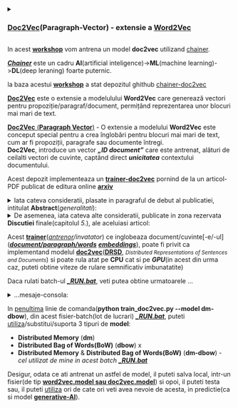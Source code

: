 <details><summary><h3><b></b><a href="https://ridgeant-com.translate.goog/blogs/langchain-embedding/?_x_tr_sl=en&_x_tr_tl=ro&_x_tr_hl=ro&_x_tr_pto=sc">Doc2Vec</a></b>(Paragraph-Vector) - extensie a <b></b><a href="https://ridgeant-com.translate.goog/blogs/langchain-embedding/?_x_tr_sl=en&_x_tr_tl=ro&_x_tr_hl=ro&_x_tr_pto=sc">Word2Vec</a></b></h3></summary>
<br/><hr/><pre>Încorporarea LangChain: o scufundare în proces | ML și AI , inteligență artificială , învățare automată | 6 februarie 2024 | Ridgeant
<br/> 
<b>Încorporarea LangChain</b>
Procesarea limbajului natural (NLP) este arta și știința de a permite mașinilor să înțeleagă și să interacționeze cu limbajul uman.
În domeniul procesării limbajului natural (NLP), încorporarea textului este un proces crucial.
Încorporarea textului se referă la procesul de conversie a cuvintelor sau expresiilor în vectori numerici, permițând mașinilor să 
înțeleagă și să proceseze limbajul într-o formă matematică.
Această transformare facilitează diverse sarcini NLP, cum ar fi <br/> - <a href="https://ridgeant-com.translate.goog/our-work/abstract-based-sentiment-analysis-system-for-the-hospitality-industry/?_x_tr_sl=en&_x_tr_tl=ro&_x_tr_hl=ro&_x_tr_pto=sc">analiza sentimentelor</a> ,<br/> - traducerea automată și<br/> - gruparea documentelor, prin captarea relațiilor semantice și a contextului în datele textuale.
În acest articol, vom vorbi despre procesul de încorporare LangChain și despre cum este gata să transforme viitorul NLP.

<b>Ce este mai exact LangChain?</b>
LangChain este un cadru open-source pentru dezvoltarea de aplicații bazate pe modele de limbaj.
LangChain, funcționând ca un cadru pentru integrarea modelelor de limbaj, împărtășește o mare parte în comun cu aplicațiile de 
model de limbaj general. 
Aceste aplicații includ analiza și rezumarea documentelor, <a href="https://ridgeant-com.translate.goog/blogs/llm-for-chatbot-design/?_x_tr_sl=en&_x_tr_tl=ro&_x_tr_hl=ro&_x_tr_pto=sc">dezvoltarea chatbot</a> , precum și analiza codului.
LangChain oferă toate instrumentele și integrările pentru construirea de aplicații LLM, inclusiv încărcarea, încorporarea și 
stocarea documentelor. 
Oferă o interfață standard pentru lanțuri, o mulțime de integrări cu alte instrumente și lanțuri end-to-end pentru aplicații comune.

<b>Cum eficientizează LangChain înglobările?</b>
LangChain eficientizează procesul de încorporare, permițând utilizatorilor să se implice cu modele de încorporare a textului prin 
intermediul prompturilor. 
Aceste solicitări servesc ca interogări în limbaj natural, spunând acțiunile dorite pe care doriți să le efectueze modelul.
Are o varietate de modele de încorporare a textului, fiecare cu avantajele și dezavantajele sale. 
Acestea includ OpenAI, Cohere și Hugging Face. 
Acești furnizori oferă o gamă de modele pre-instruite care pot fi utilizate pentru diferite sarcini NLP.
De exemplu, GPT-3 de la OpenAI este un model de limbaj de ultimă generație, antrenat pe o cantitate masivă de date text. 
Modelele de încorporare Cohere sunt concepute pentru a fi extrem de precise și eficiente, cu accent pe reducerea cantității de date 
necesare pentru antrenament. 
Hugging Face oferă o gamă largă de modele pre-antrenate, inclusiv BERT, RoBERTa și GPT-2, care pot fi reglate fin pentru sarcini 
specifice NLP.
În LangChain, aceste modele au capacitatea de a produce încorporare atât pentru interogări, cât și pentru documente. 
Când o interogare este supusă încorporarii, șirul de text este convertit într-o matrice de valori numerice, fiecare valoare 
reprezentând o dimensiune în spațiul de încorporare. 
Pentru documente, funcția embedDocuments acceptă o matrice de șiruri de text și returnează o matrice a înglobărilor respective.
Să vedem cum funcționează:<br/>
Pasul 1: <b>Preprocesarea datelor</b>
-Pentru PDF-uri:
Extrageți text din PDF-uri folosind PyPDF2, biblioteca PyMuPDF.
-Pentru CSV-uri:
Citiți fișiere CSV folosind Pandas.

prelucrarea datelor LongChain Embedding
<img src="https://github.com/stefanache/MFP-ANAF-RO/blob/main/python/chainer-doc2vec/data-processing-LongChain-Embedding-768x426.png"/>

Pasul 2: <b>Procesarea textului</b>
Tokenizați textul folosind biblioteci precum NLTK sau
Efectuați curățarea și normalizarea textului.<br/>
Pasul 3: <b>Încorporarea generației</b>
Utilizați modelul RAG pentru a genera înglobări. 
(Modelul RAG este un tip de model de limbaj care combină elemente atât de <b>regăsire</b>, cât și de <b>generare</b> în sarcinile de procesare a 
limbajului natural)
Acest proces de regăsire ajută la identificarea și colectarea informațiilor pertinente legate de contextul dat.
Aici, „generare” se referă la procesul de creare a unui text sau a unui conținut asemănător omului folosind modele de 
învățare automată. 
Acestea includ propoziții, paragrafe sau fragmente mai lungi de text care imită limbajul uman.

Acum, ne vom îndrepta către abordări pentru formarea LLM:
<b>Abordări pentru formarea LLM:</b>
Există două abordări prin care putem ajusta LLM-urile cu propriile noastre date pentru o anumită sarcină (cum ar fi 
întrebare-răspuns, rezumare etc.). 
Putem folosi <a href="https://ridgeant-com.translate.goog/blogs/retrieval-augmented-generation/?_x_tr_sl=en&_x_tr_tl=ro&_x_tr_hl=ro&_x_tr_pto=sc">RAG</a> care oferă cum să încorporați datele dvs. de afaceri cu LLM-urile în timp ce executăm interogări ale clienților 
asupra datelor de afaceri.
Reglajul fin este o alegere excelentă atunci când avem o cantitate mare de date etichetate specifice sarcinii.
RAG oferă clienților o modalitate de a se angaja în conversații cu aceste documente și de a obține răspunsuri la întrebările lor din 
documente folosind LLM.

Acum, să discutăm despre diferite tipuri de modele de încorporare.
<h5>Explorarea peisajului divers al modelelor de încorporare</h5>
Există o gamă diversă de modele de încorporare care joacă un rol esențial în transformarea datelor textuale într-un format numeric. 
Aceste modele formează coloana vertebrală a aplicațiilor NLP și permit mașinilor să le înțeleagă și să le proceseze eficient. 
În această parte, explorăm diverse modele de încorporare, fiecare oferind metode și capabilități distincte.

<b>Înglobare de cuvinte</b>
-<b>Word2Vec</b>: Utilizează încorporarea cuvintelor, captând semnificațiile semantice ale cuvintelor într-un spațiu vectorial.
-<b>GloVe</b> (Global Vectors for Word Representation): Învață vectorii de cuvinte prin factorizarea logaritmului matricei de
  co-ocurență a cuvintelor.

<b>Modele lingvistice pre-instruite</b>
-<b>BERT</b> (Bidirectional Encoder Representations from Transformers): extrage înglobări contextualizate pentru cuvinte sau propoziții.
-<b>GPT</b> (Generative Pre-Trained Transformer): generează înglobări folosind învățarea nesupravegheată pe un corpus mare.
-<b>XLNet</b>: Un model bazat pe transformator care utilizează modelarea limbajului bazat pe permutare.

<b>Modele de încorporare personalizate</b>
-<b>Doc2Vec</b>: Învață încorporarea la nivel de document.
-<b>Sentence Transformers</b>: se concentrează pe încorporarea propozițiilor, utilizând modele de transformatoare pre-antrenate,
   cum ar fi <b>BERT</b> sau <b>RoBERTa</b>, pentru încorporarea propozițiilor.

<b>biblioteca FAISS</b>
FAISS, care înseamnă Facebook AI Similarity Search, este o bibliotecă open-source dezvoltată de Facebook AI Research. 
Este conceput pentru a efectua eficient căutarea de similaritate și gruparea seturi de date la scară mare, în special în 
contextul vectorilor cu dimensiuni mari.

<b>LangChain Embeddings: un pilon fundamental al cadrului AI</b>
LangChain Embeddings se mândrește cu o serie de caracteristici cheie care îmbunătățesc experiența generală a utilizatorului. 
Versatilitatea platformei strălucește prin compatibilitatea cu diverși furnizori de modele, oferind utilizatorilor libertatea de
a-l selecta pe cel care se aliniază cerințelor lor specifice.
Asigurând eficiența, LangChain încorporează caracteristici precum setările de timeout și gestionarea limitelor de rată, 
garantând o utilizare fără întreruperi a API-ului. 
Mai mult, platforma acordă prioritate fiabilității cu mecanisme de gestionare a erorilor încorporate, permițându-i să reîncerce 
automat o solicitare de până la 6 ori în cazul unei erori API, consolidându-și performanța robustă.
De la analize complexe de date la chatbot-uri captivante, AI a revoluționat diverse domenii. 
Servind drept coloană vertebrală pentru numeroase <a href="https://ridgeant-com.translate.goog/services/machine-learning-services/?_x_tr_sl=en&_x_tr_tl=ro&_x_tr_hl=ro&_x_tr_pto=sc">soluții de inteligență artificială</a> , modelele lingvistice mari (LLM) permit 
interacțiunile umane, cu ușurință în utilizare și intuitivitate.</pre><br/><hr/>
</details>

 In acest [**workshop**](https://github.com/stefanache/MFP-ANAF-RO/tree/main/python/chainer-doc2vec) vom antrena un model **doc2vec** utilizand [chainer](https://docs.chainer.org/en/stable/).

[***Chainer***](https://docs.chainer.org/en/stable/) este un cadru **AI**(artificial inteligence)->**ML**(machine learning)->**DL**(deep leraning) foarte puternic.

la baza acestui [**workshop**](https://github.com/stefanache/MFP-ANAF-RO/tree/main/python/chainer-doc2vec) a stat depozitul ghithub [chainer-doc2vec](https://github.com/monthly-hack/chainer-doc2vec)

[**Doc2Vec**](https://medium.com/kinomoto-mag/developing-enhanced-chatbots-with-langchain-and-document-embeddings-an-extensive-manual-and-6ad4b4844dc8) este o extensie a modelulului **Word2Vec** care generează vectori pentru propoziție/paragraf/document, permițând reprezentarea unor blocuri mai mari de text.


[**Doc2Vec** (**Paragraph Vector**)](https://medium.com/kinomoto-mag/developing-enhanced-chatbots-with-langchain-and-document-embeddings-an-extensive-manual-and-6ad4b4844dc8) - O extensie a modelului **Word2Vec** este conceput special pentru a crea înglobări pentru blocuri mai mari de text, cum ar fi propoziții, paragrafe sau documente întregi. <br/>**Doc2Vec**, introduce un vector ***„ID document”*** care este antrenat, alături de ceilalti vectori de cuvinte, captând direct ***unicitatea*** contextului documentului.

Acest depozit implementeaza un [**trainer-doc2vec**](https://github.com/stefanache/MFP-ANAF-RO/blob/main/python/chainer-doc2vec/train_doc2vec.py) pornind de la un articol-PDF publicat de editura online [**arxiv**](https://arxiv.org/pdf/1405.4053v2)

<details><summary>Iata cateva consideratii, plasate in paragraful de debut al publicatiei, intitulat <b>Abstract</b>(<i>generalitati</i>):</summary>
<hr/>
<br/>Mulți algoritmi de învățare automată(**ML**) necesită ca intrarea sa fie reprezentată ca(sau daca vreti, codificata/rezumata/eticheta/redusa la-) o caracteristică vectoriala de lungime fixă(reprezentare prin caracteristici ale/extrase din portiuni[-lor] de **text**). 

Când vine vorba de texte, una dintre cele mai comune caracteristici de lungime fixă sunt bag-ul(punga/sac) de cuvinte(eng.**BoW**).

În ciuda popularității lor, caracteristicile sacului de cuvinte(**BoW**), au două slăbiciuni/dezavantaje majore: 
 - pierd ordinea cuvintelor, si de asemenea, 
 - ignoră semantica cuvintelor. 

<br/>De exemplu, "puternic", "puternic"
și "Paris" sunt la fel de îndepărtate ca importanta(ma refer aici la ...distantele din spatiul vectorial al caracteristicilor). 
<br/>În această lucrare, se propune <b>Paragraf-Vector</b>, un algoritm nesupravegheat
care învață o caracteristică de lungime fixă<br/>(caracteristica, reprezentata 
de, bucăți de text cu lungime variabilă, cum ar fi:<br/>

    - propoziții, 
    - paragrafe și 
    - documente

   ).
       
<br/>Acest algoritm reprezintă fiecare document, printr-un vector care este antrenat să prezică 
cuvintele din document. <br/>Construcția sa, conferă acestui algoritm,
potențialul de a depăși punctele slabe ale modele de cuvinte(**BoW**). 
<br/>Rezultatele empirice arată că <b>Paragraf-Vectorii</b>(a se vedea graficele de performanta) depășesc, modelele de sac de cuvinte(**BoW**)
precum și alte tehnici de reprezentare a textului <br/>În cele din urmă, se pot realiza noi rezultate, pe mai multe sarcini de analiză a textului, cum ar fi

   - clasificări și
   - analiza sentimentelor(SA).<hr/>
</details>

<details><summary>De asemenea, iata cateva alte consideratii, publicate in zona rezervata <b>Discutiei</b> finale(capitolul <i>5.</i>), ale aceluiasi articol:</summary>
<hr/>
<br/>Am vazut in PDF-ul ***arxiv*** cum învățarea nesupravegheată, <b>Paragraf-Vector</b>, algoritm care învață(reprezentări vectoriale) din
bucăți de text de o lungime variabila, cum ar fi propoziții și documente.

Reprezentările vectoriale sunt învățate pentru a prezice cuvintele(aproximativ corect) în contexte eșantionate din paragraf.

Experimentele noastre pe mai multe sarcini de clasificare a textului, cum ar fi
***Analiză a sentimentelor*** pe seturile de date:

  - [***Stanford Treebank***](https://www.kaggle.com/datasets/atulanandjha/stanford-sentiment-treebank-v2-sst2) și 
  - [***IMDB***](https://developer.imdb.com/non-commercial-datasets/)

demonstrează că metoda este competitivă cu cele mai avansate metode. 
<br/>Performanța bună, demonstrează meritele
algoritmului **Paragraf-Vector** în captarea semanticii paragrafelor. 
<br/>De fapt, **vectorii-paragraf** au potențialul de a
depăși multe puncte slabe ale modelelor de tip sac de cuvinte(**BoW**).
<br/>Deși obiectivul acestei lucrări este de a reprezenta **texte**,
totusi ea poate fi aplicată si pentru a învăța reprezentări pentru
terte-date. <br/>În domeniile ***non-text***(ex. imagini ce pot contine text-grafic dar nu numai), în care capabilitatea-analizarii nu este disponibilă, este de  așteptat ca modelele **Paragraph-Vector** să fie o alternativă puternică.
<hr/>
</details>

Acest [**trainer**](https://github.com/monthly-hack/chainer-doc2vec)(<i>[antrenor](https://github.com/stefanache/MFP-ANAF-RO/blob/main/python/chainer-doc2vec/train_doc2vec.py)/invatator</i>) ce inglobeaza document/cuvinte[-e/-ul]([***document/paragraph/words***](https://radimrehurek.com/gensim/models/doc2vec.html) [***embeddings***](https://python.langchain.com/v0.1/docs/modules/data_connection/text_embedding/)), poate fi privit ca implementand modelul [**doc2vec**](https://markroxor.github.io/gensim/static/notebooks/doc2vec-wikipedia.html)([**DRSD**](https://en.wikipedia.org/wiki/Sentence_embedding), <small><i>Distributed Representations of Sentences and Documents</i></small>) si poate rula atat pe **CPU** cat si pe ***GPU***(in acest din urma caz, puteti obtine viteze de rulare semnificativ imbunatatite)<br/>

Daca rulati batch-ul [***_RUN.bat***](https://github.com/stefanache/MFP-ANAF-RO/blob/main/python/chainer-doc2vec/_RUN.bat), veti putea obtine  urmatoarele ...
<details><summary>...mesaje-consola:</summary>
<hr/> 
 <br/>https://github.com/monthly-hack/chainer-doc2vec/tree/master

must be patient...if have not more resources like GPU....

<pre>
GPU: -1

# unit: 200

Window: 10

Minibatch-size: 1000

# epoch: 20

Training model: **dm-dbow**

Output type: hsm


n_vocab: 11088

n_docs: 10

data length: 72216

epoch       main/loss

1           144392
     total [###...............................................]  6.87%
this epoch [##################................................] 37.40%
       100 iter, 1 epoch / 20 epochs
       inf iters/sec. Estimated time to finish: 0:00:00.

2           129403
     total [######............................................] 13.74%
this epoch [#####################################.............] 74.80%
       200 iter, 2 epoch / 20 epochs
   0.92129 iters/sec. Estimated time to finish: 0:22:42.895942.

3           145010

4           133155
     total [##########........................................] 20.55%
this epoch [#####.............................................] 11.08%
       300 iter, 4 epoch / 20 epochs
    0.9105 iters/sec. Estimated time to finish: 0:21:15.278315.

5           130605
     total [#############.....................................] 27.42%
this epoch [########################..........................] 48.48%
       400 iter, 5 epoch / 20 epochs
   0.89849 iters/sec. Estimated time to finish: 0:19:38.967753.

6           135578
     total [#################.................................] 34.29%
this epoch [##########################################........] 85.88%
       500 iter, 6 epoch / 20 epochs
   0.89046 iters/sec. Estimated time to finish: 0:17:56.276151.

7           134106

8           134070
     total [####################..............................] 41.11%
this epoch [###########.......................................] 22.16%
       600 iter, 8 epoch / 20 epochs
   0.89715 iters/sec. Estimated time to finish: 0:15:58.631317.

9           128852
     total [#######################...........................] 47.98%
this epoch [#############################.....................] 59.56%
       700 iter, 9 epoch / 20 epochs
   0.89715 iters/sec. Estimated time to finish: 0:14:06.341340.

10          127140
     total [###########################.......................] 54.85%
this epoch [################################################..] 96.96%
       800 iter, 10 epoch / 20 epochs
   0.86712 iters/sec. Estimated time to finish: 0:12:39.723066.

11          152377

12          137933
     total [##############################....................] 61.66%
this epoch [################..................................] 33.24%
       900 iter, 12 epoch / 20 epochs
   0.85851 iters/sec. Estimated time to finish: 0:10:52.005972.

13          138708
     total [##################################................] 68.53%
this epoch [###################################...............] 70.64%
      1000 iter, 13 epoch / 20 epochs
   0.86378 iters/sec. Estimated time to finish: 0:08:51.726453.

14          135309

15          143965
     total [#####################################.............] 75.35%
this epoch [###...............................................]  6.93%
      1100 iter, 15 epoch / 20 epochs
    0.8594 iters/sec. Estimated time to finish: 0:06:58.933495.

16          133493
     total [#########################################.........] 82.22%
this epoch [######################............................] 44.32%
      1200 iter, 16 epoch / 20 epochs
   0.86015 iters/sec. Estimated time to finish: 0:05:01.844459.

17          138828
     total [############################################......] 89.09%
this epoch [########################################..........] 81.72%
      1300 iter, 17 epoch / 20 epochs
   0.85934 iters/sec. Estimated time to finish: 0:03:05.369836.

18          124601

19          125711
     total [###############################################...] 95.90%
this epoch [#########.........................................] 18.01%
      1400 iter, 19 epoch / 20 epochs
   0.86159 iters/sec. Estimated time to finish: 0:01:09.478896.

20          139796

Press any key to continue . . .
</pre>
<hr/>
<br/>
</details>

In [penultima](https://dexonline.ro/definitie/penultima) linie de comanda(**python train_doc2vec.py --model dm-dbow**), din acest fisier-batch(lot de lucrari) [***_RUN.bat***](https://github.com/stefanache/MFP-ANAF-RO/blob/main/python/chainer-doc2vec/_RUN.bat), puteti [utiliza](https://medium.com/kinomoto-mag/developing-enhanced-chatbots-with-langchain-and-document-embeddings-an-extensive-manual-and-6ad4b4844dc8)/substitui/suporta 3 tipuri de **model**:

 - **Distributed Memory** (**dm**)
 - **Distributed Bag of Words(BoW)** (**dbow**) x
 - **Distributed Memory** & **Distributed Bag of Words(BoW)** (**dm-dbow**) - <i>cel utilizat de mine in acest batch [***_RUN.bat***](https://github.com/stefanache/MFP-ANAF-RO/blob/main/python/chainer-doc2vec/_RUN.bat)</i>

Desigur, odata ce ati antrenat un astfel de model, il puteti salva local, intr-un fisier(de tip [**word2vec.model sau doc2vec.model**](https://medium.com/wisio/a-gentle-introduction-to-doc2vec-db3e8c0cce5e)) si opoi, il puteti testa sau, il puteti [utiliza](https://medium.com/kinomoto-mag/developing-enhanced-chatbots-with-langchain-and-document-embeddings-an-extensive-manual-and-6ad4b4844dc8) ori de cate ori veti avea nevoie de acesta, in predictie(ca si model [**generative-AI**](https://spotintelligence.com/2023/09/06/doc2vec/)).



